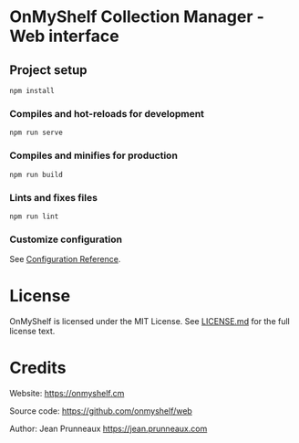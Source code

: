 # OnMyShelf Collection Manager - Web interface

## Project setup
```
npm install
```

### Compiles and hot-reloads for development
```
npm run serve
```

### Compiles and minifies for production
```
npm run build
```

### Lints and fixes files
```
npm run lint
```

### Customize configuration
See [Configuration Reference](https://cli.vuejs.org/config/).

# License
OnMyShelf is licensed under the MIT License. See [LICENSE.md](LICENSE.md) for the full license text.

# Credits
Website: https://onmyshelf.cm

Source code: https://github.com/onmyshelf/web

Author: Jean Prunneaux https://jean.prunneaux.com
